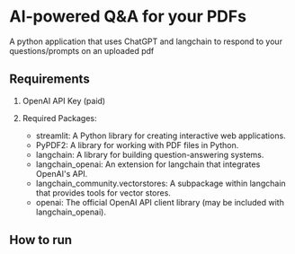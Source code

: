 # AI-powered Q&A for your PDFs

A python application that uses ChatGPT and langchain to respond to your questions/prompts on an uploaded pdf

## Requirements
1. OpenAI API Key (paid)
2. Required Packages:  

    - streamlit: A Python library for creating interactive web applications.
    - PyPDF2: A library for working with PDF files in Python.
    - langchain: A library for building question-answering systems.
    - langchain_openai: An extension for langchain that integrates OpenAI's API.
    - langchain_community.vectorstores: A subpackage within langchain that provides tools for vector stores.
    - openai: The official OpenAI API client library (may be included with langchain_openai).

## How to run
